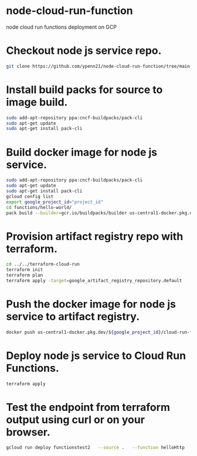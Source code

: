 # node-cloud-run-function
node cloud run functions deployment on GCP

# Checkout node js service repo.
```bash
git clone https://github.com/ypenn21/node-cloud-run-function/tree/main
```

# Install build packs for source to image build.
```bash
sudo add-apt-repository ppa:cncf-buildpacks/pack-cli
sudo apt-get update
sudo apt-get install pack-cli
```

# Build docker image for node js service.
```bash
sudo add-apt-repository ppa:cncf-buildpacks/pack-cli
sudo apt-get update
sudo apt-get install pack-cli
gcloud config list
export google_project_id="project_id"
cd functions/hello-world/
pack build --builder=gcr.io/buildpacks/builder us-central1-docker.pkg.dev/${google_project_id}/cloud-run-functions/cloud-run-function-v2:v1
```

# Provision artifact registry repo with terraform.
```bash
cd ../../terraform-cloud-run
terraform init
terraform plan
terraform apply -target=google_artifact_registry_repository.default
```

# Push the docker image for node js service to artifact registry.
```bash
docker push us-central1-docker.pkg.dev/${google_project_id}/cloud-run-functions/cloud-run-function-v2:v1
```

# Deploy node js service to Cloud Run Functions.
```bash
terraform apply
```

# Test the endpoint from terraform output using curl or on your browser.

```bash
gcloud run deploy functionstest2   --source .   --function helloHttp   --base-image us-central1-docker.pkg.dev/serverless-runtimes/google-22/runtimes/nodejs22   --region us-central1   --image us-central1-docker.pkg.dev/genai-playground24/cloud-run-functions/cloud-run-function-v2:v1
```

